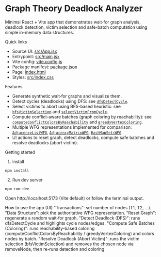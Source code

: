 # Graph Theory Deadlock Analyzer

Minimal React + Vite app that demonstrates wait‑for graph analysis, deadlock detection, victim selection and safe-batch computation using simple in-memory data structures.

Quick links
- Source UI: [src/App.jsx](src/App.jsx)
- Entrypoint: [src/main.jsx](src/main.jsx)
- Vite config: [vite.config.js](vite.config.js)
- Package manifest: [package.json](package.json)
- Page: [index.html](index.html)
- Styles: [src/index.css](src/index.css)

Features
- Generate synthetic wait‑for graphs and visualize them.
- Detect cycles (deadlocks) using DFS: see [`dfsDetectCycle`](src/App.jsx).
- Select victims to abort using BFS-based heuristic: see [`bfsVictimSelection`](src/App.jsx) and [`selectVictimFromCycle`](src/App.jsx).
- Compute conflict-aware batches (graph coloring by reachability): see [`computeConflictColorsByReachability`](src/App.jsx) and [`greedyVertexColoring`](src/App.jsx).
- Multiple WFG representations implemented for comparison: [`AdjacencyListWFG`](src/App.jsx), [`AdjacencyMatrixWFG`](src/App.jsx), [`HashMapSetsWFG`](src/App.jsx).
- UI actions to reset graph, detect deadlocks, compute safe batches and resolve deadlocks (abort victim).

Getting started

1. Install
```sh
npm install
```

2. Run dev server
```sh
npm run dev
```

Open http://localhost:5173 (Vite default) or follow the terminal output.

How to use the app (UI)
"Transactions": set number of nodes (T1, T2, ...).
"Data Structure": pick the authoritative WFG representation.
"Reset Graph": regenerate a random wait‑for graph.
"Detect Deadlock (DFS)": runs dfsDetectCycle and highlights cycle nodes/edges.
"Compute Safe Batches (Coloring)": runs reachability-based coloring (computeConflictColorsByReachability / greedyVertexColoring) and colors nodes by batch.
"Resolve Deadlock (Abort Victim)": runs the victim selection (bfsVictimSelection) and removes the chosen node via removeNode, then re-runs detection and coloring
